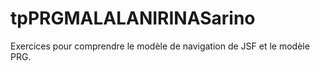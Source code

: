 # tpPRGMALALANIRINASarino
Exercices pour comprendre le modèle de navigation de JSF et le modèle PRG.
